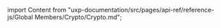 
import Content from "uxp-documentation/src/pages/api-ref/reference-js/Global Members/Crypto/Crypto.md";

<Content query="product=xd"/>
